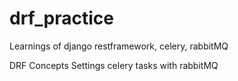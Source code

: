 # drf_practice
Learnings of django restframework, celery, rabbitMQ

DRF Concepts
Settings celery tasks with rabbitMQ
